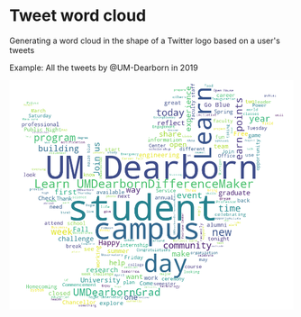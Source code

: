 Tweet word cloud 
=================
Generating a word cloud in the shape of a Twitter logo based on a user's tweets

Example: All the tweets by @UM-Dearborn in 2019

![Tweet word cloud](tweet_wordcloud.png)
